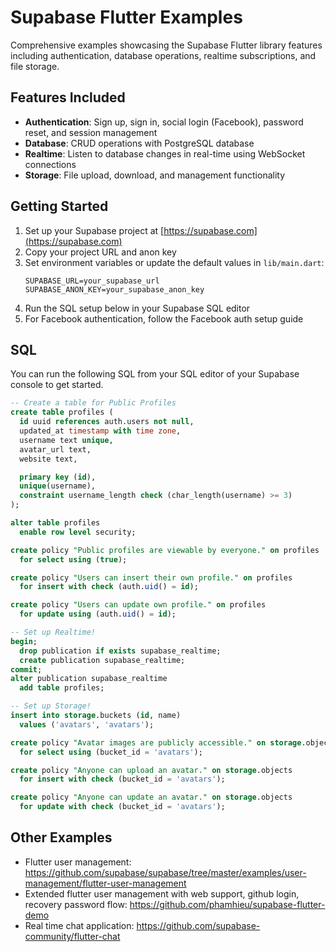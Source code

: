 # Supabase Flutter Examples

Comprehensive examples showcasing the Supabase Flutter library features including authentication, database operations, realtime subscriptions, and file storage.

## Features Included

- **Authentication**: Sign up, sign in, social login (Facebook), password reset, and session management
- **Database**: CRUD operations with PostgreSQL database
- **Realtime**: Listen to database changes in real-time using WebSocket connections  
- **Storage**: File upload, download, and management functionality

## Getting Started

1. Set up your Supabase project at [https://supabase.com](https://supabase.com)
2. Copy your project URL and anon key
3. Set environment variables or update the default values in `lib/main.dart`:
   ```
   SUPABASE_URL=your_supabase_url
   SUPABASE_ANON_KEY=your_supabase_anon_key
   ```
4. Run the SQL setup below in your Supabase SQL editor
5. For Facebook authentication, follow the Facebook auth setup guide 

## SQL

You can run the following SQL from your SQL editor of your Supabase console to get started. 

```sql
-- Create a table for Public Profiles
create table profiles (
  id uuid references auth.users not null,
  updated_at timestamp with time zone,
  username text unique,
  avatar_url text,
  website text,

  primary key (id),
  unique(username),
  constraint username_length check (char_length(username) >= 3)
);

alter table profiles
  enable row level security;

create policy "Public profiles are viewable by everyone." on profiles
  for select using (true);

create policy "Users can insert their own profile." on profiles
  for insert with check (auth.uid() = id);

create policy "Users can update own profile." on profiles
  for update using (auth.uid() = id);

-- Set up Realtime!
begin;
  drop publication if exists supabase_realtime;
  create publication supabase_realtime;
commit;
alter publication supabase_realtime
  add table profiles;

-- Set up Storage!
insert into storage.buckets (id, name)
  values ('avatars', 'avatars');

create policy "Avatar images are publicly accessible." on storage.objects
  for select using (bucket_id = 'avatars');

create policy "Anyone can upload an avatar." on storage.objects
  for insert with check (bucket_id = 'avatars');

create policy "Anyone can update an avatar." on storage.objects
  for update with check (bucket_id = 'avatars');
```

## Other Examples

- Flutter user management: https://github.com/supabase/supabase/tree/master/examples/user-management/flutter-user-management
- Extended flutter user management with web support, github login, recovery password flow: https://github.com/phamhieu/supabase-flutter-demo
- Real time chat application: https://github.com/supabase-community/flutter-chat

